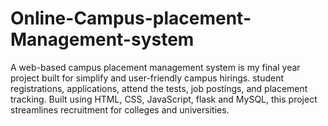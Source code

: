 # Online-Campus-placement-Management-system
A web-based campus placement management system is my final year project built for simplify and user-friendly campus hirings. student registrations, applications, attend the tests, job postings, and placement tracking. Built using HTML, CSS, JavaScript, flask and MySQL, this project streamlines recruitment for colleges and universities.
